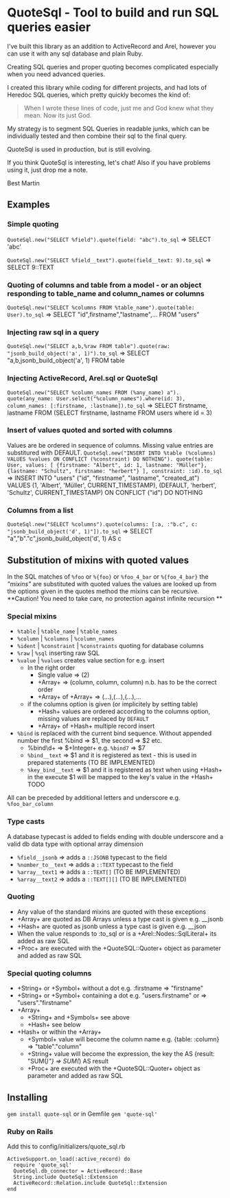 # QuoteSql - Tool to build and run SQL queries easier
I've built this library as an addition to ActiveRecord and Arel, however you can use it with any sql database and plain Ruby.

Creating SQL queries and proper quoting becomes complicated especially when you need advanced queries.

I created this library while coding for different projects, and had lots of Heredoc SQL queries, which pretty quickly becomes the kind of: 
> When I wrote these lines of code, just me and God knew what they mean. Now its just God.

My strategy is to segment SQL Queries in readable junks, which can be individually tested and then combine their sql to the final query.

QuoteSql is used in production, but is still evolving.

If you think QuoteSql is interesting, let's chat!
Also if you have problems using it, just drop me a note.

Best Martin

## Examples
### Simple quoting
`QuoteSql.new("SELECT %field").quote(field: "abc").to_sql`
  => SELECT 'abc'

`QuoteSql.new("SELECT %field__text").quote(field__text: 9).to_sql`
=> SELECT 9::TEXT

### Quoting of columns and table from a model - or an object responding to table_name and column_names or columns
`QuoteSql.new("SELECT %columns FROM %table_name").quote(table: User).to_sql`
  => SELECT "id",firstname","lastname",... FROM "users"
### Injecting raw sql in a query
`QuoteSql.new("SELECT a,b,%raw FROM table").quote(raw: "jsonb_build_object('a', 1)").to_sql`
  => SELECT "a,b,jsonb_build_object('a', 1) FROM table

### Injecting ActiveRecord, Arel.sql or QuoteSql
`QuoteSql.new("SELECT %column_names FROM (%any_name) a").
    quote(any_name: User.select("%column_names").where(id: 3), column_names: [:firstname, :lastname]).to_sql`
  => SELECT firstname, lastname FROM (SELECT firstname, lastname FROM users where id = 3)

### Insert of values quoted and sorted with columns
Values are be ordered in sequence of columns. Missing value entries are substitured with DEFAULT.
`QuoteSql.new("INSERT INTO %table (%columns) VALUES %values ON CONFLICT (%constraint) DO NOTHING").
    quote(table: User, values: [
      {firstname: "Albert", id: 1, lastname: "Müller"},
      {lastname: "Schultz", firstname: "herbert"}
    ], constraint: :id).to_sql`
  => INSERT INTO "users" ("id", "firstname", "lastname", "created_at")
      VALUES (1, 'Albert', 'Müller', CURRENT_TIMESTAMP), (DEFAULT, 'herbert', 'Schultz', CURRENT_TIMESTAMP)
      ON CONFLICT ("id") DO NOTHING
      
### Columns from a list
`QuoteSql.new("SELECT %columns").quote(columns: [:a, :"b.c", c: "jsonb_build_object('d', 1)"]).to_sql`
  => SELECT "a","b"."c",jsonb_build_object('d', 1) AS c

## Substitution of mixins with quoted values 
  In the SQL matches of `%foo` or `%{foo}` or `%foo_4_bar` or `%{foo_4_bar}` the *"mixins"*
  are substituted with quoted values
  the values are looked up from the options given in the quotes method
  the mixins can be recursive.
  **Caution! You need to take care, no protection against infinite recursion **
  
### Special mixins
- `%table` | `%table_name` | `%table_names`
- `%column` | `%columns` | `%column_names`
- `%ident` | `%constraint` | `%constraints` quoting for database columns
- `%raw` | `%sql` inserting raw SQL
- `%value` | `%values` creates value section for e.g. insert
  - In the right order
    - Single value => (2)
    - +Array+ => (column, column, column) n.b. has to be the correct order
    - +Array+ of +Array+ => (...),(...),(...),...
  - if the columns option is given (or implicitely by setting table)
    - +Hash+ values are ordered according to the columns option, missing values are replaced by `DEFAULT`
    - +Array+ of +Hash+ multiple record insert
- `%bind` is replaced with the current bind sequence.
  Without appended number the first %bind => $1, the second => $2 etc.
  - %bind\\d+ => $+Integer+ e.g. `%bind7` => $7
  - `%bind__text` => $1 and it is registered as text - this is used in prepared statements (TO BE IMPLEMENTED)
  - `%key_bind__text` => $1 and it is registered as text when using +Hash+ in the execute
    $1 will be mapped to the key's value in the +Hash+ TODO

All can be preceded by additional letters and underscore e.g. `%foo_bar_column`

### Type casts
A database typecast is added to fields ending with double underscore and a valid db data type
with optional array dimension

- `%field__jsonb` => adds a `::JSONB` typecast to the field
- `%number_to__text` => adds a `::TEXT` typecast to the field
- `%array__text1` => adds a `::TEXT[]` (TO BE IMPLEMENTED)
- `%array__text2` => adds a `::TEXT[][]` (TO BE IMPLEMENTED)

### Quoting
- Any value of the standard mixins are quoted with these exceptions
- +Array+ are quoted as DB Arrays unless a type cast is given e.g. __jsonb
- +Hash+ are quoted as jsonb unless a type cast is given e.g. __json
- When the value responds to :to_sql or is a +Arel::Nodes::SqlLiteral+ its added as raw SQL
- +Proc+ are executed with the +QuoteSQL::Quoter+ object as parameter and added as raw SQL

### Special quoting columns
- +String+ or +Symbol+ without a dot  e.g. :firstname => "firstname"
- +String+ or +Symbol+ containing a dot e.g. "users.firstname" or => "users"."firstname"
- +Array+
  - +String+ and +Symbols+ see above
  - +Hash+ see below
- +Hash+ or within the +Array+
  - +Symbol+ value will become the column name e.g. {table: :column} => "table"."column"
  - +String+ value will become the expression, the key the AS {result: "SUM(*)"} => SUM(*) AS result
  - +Proc+ are executed with the +QuoteSQL::Quoter+ object as parameter and added as raw SQL

## Installing
`gem install quote-sql`
or in Gemfile
`gem 'quote-sql'`

### Ruby on Rails
Add this to config/initializers/quote_sql.rb

    ActiveSupport.on_load(:active_record) do
      require 'quote_sql'
      QuoteSql.db_connector = ActiveRecord::Base
      String.include QuoteSql::Extension
      ActiveRecord::Relation.include QuoteSql::Extension
    end  

